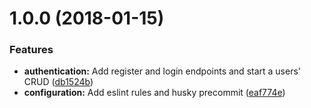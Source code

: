 <a name="1.0.0"></a>
# 1.0.0 (2018-01-15)


### Features

* **authentication:** Add register and login endpoints and start a users' CRUD ([db1524b](https://github.com/NachoJusticia/express-restful-api-template/commit/db1524b))
* **configuration:** Add eslint rules and husky precommit ([eaf774e](https://github.com/NachoJusticia/express-restful-api-template/commit/eaf774e))



